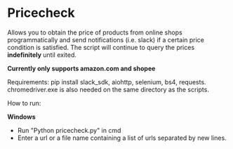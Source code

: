 # Pricecheck

Allows you to obtain the price of products from online shops programmatically and send notifications (i.e. slack) if a certain price condition is satisfied. The script will continue to query the prices **indefinitely** until exited.

**Currently only supports amazon.com and shopee**

Requirements: pip install slack_sdk, aiohttp, selenium, bs4, requests. chromedriver.exe is also needed on the same directory as the scripts.

How to run: 

**Windows**

- Run "Python pricecheck.py" in cmd
- Enter a url or a file name containing a list of urls separated by new lines.
